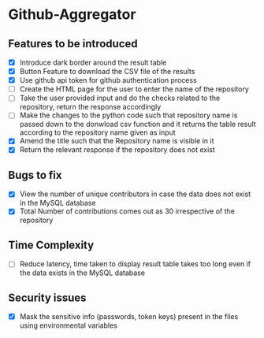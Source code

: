 # Github-Aggregator

## Features to be introduced

- [x] Introduce dark border around the result table
- [x] Button Feature to download the CSV file of the results
- [x] Use github api token for github authentication process
- [ ] Create the HTML page for the user to enter the name of the repository
- [ ] Take the user provided input and do the checks related to the repository, return the response accordingly
- [ ] Make the changes to the python code such that repository name is passed down to the donwload csv function and it returns the table result according to the repository name given as input
- [x] Amend the title such that the Repository name is visible in it
- [x] Return the relevant response if the repository does not exist

## Bugs to fix

- [x] View the number of unique contributors in case the data does not exist in the MySQL database
- [x] Total Number of contributions comes out as 30 irrespective of the repository

## Time Complexity

- [ ] Reduce latency, time taken to display result table takes too long even if the data exists in the MySQL database

## Security issues

- [x] Mask the sensitive info (passwords, token keys) present in the files using environmental variables
